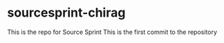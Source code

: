# sourcesprint-chirag
This is the repo for Source Sprint
This is the first commit to the repository
